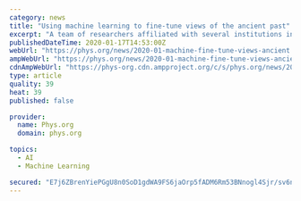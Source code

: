 ```yaml
---
category: news
title: "Using machine learning to fine-tune views of the ancient past"
excerpt: "A team of researchers affiliated with several institutions in China and two in the U.S. has developed a way to use machine learning to get a better look at the past. In their paper published in the journal Science, the group describes how they used machine learning to analyze records of the past. Scientists use fossils to date rocks because ..."
publishedDateTime: 2020-01-17T14:53:00Z
webUrl: "https://phys.org/news/2020-01-machine-fine-tune-views-ancient.html"
ampWebUrl: "https://phys.org/news/2020-01-machine-fine-tune-views-ancient.amp"
cdnAmpWebUrl: "https://phys-org.cdn.ampproject.org/c/s/phys.org/news/2020-01-machine-fine-tune-views-ancient.amp"
type: article
quality: 39
heat: 39
published: false

provider:
  name: Phys.org
  domain: phys.org

topics:
  - AI
  - Machine Learning

secured: "E7j6ZBrenYiePGgU8n0SoD1gdWA9FS6jaOrp5fADM6Rm53BNnogl4Sjr/sv6nt+pagmNqhwRR+1lYpzzl4SkS2SFEa/p3Lo2ifevXhx4HV+ySxVbqduj+QZzEvQF3bGbLWCknQQi5QOOl3pxPjmuIcTb08QmgIN2qRPB8QvVAL5CfXWQGgvp8E9m5Lv3vAFgf4/FXeqierCWtBpFE9JxegR8pEzhfZAfRuSbIzMFE3HVb1rsnfRYaD+W9JT63Zc9tCYhDN9ZuH306nZFg+WwTJi7uayesfo0jEGryGF2MqT7OmPae4B2aPEKyq50K+ywzECu23r7BHwZQnHVn+wMutNN6mEuIrgtMjv8MLRC2Lge2Kd8f4DdrssotFwhm/A644GXwldACS74pXHMtutkhEH+yWnPuQrXUHhNfVkIsTfVc1hKo56UJPC+wbjpnzdaNNrYonpdSnSOr71z+YDgVA==;NUwv2LtYUADkCKOLbyPUdw=="
---
```


